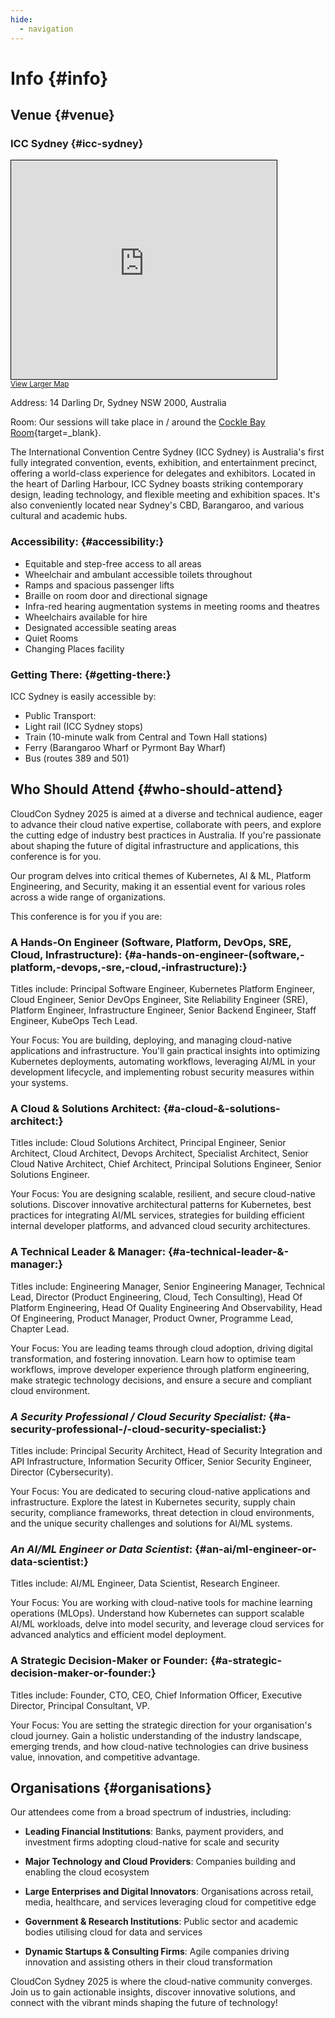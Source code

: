 ```yaml
---
hide:
  - navigation
---
```

# Info  {#info}

## Venue  {#venue}

### ICC Sydney  {#icc-sydney}

<iframe width="425" height="350" src="https://www.openstreetmap.org/export/embed.html?bbox=151.19149804115298%2C-33.87934996210561%2C151.2083423137665%2C-33.87093222232981&amp;layer=mapnik" style="border: 1px solid black"></iframe><br/><small><a href="https://www.openstreetmap.org/?#map=17/-33.875141/151.199920">View Larger Map</a></small>

Address: 14 Darling Dr, Sydney NSW 2000, Australia 

Room: Our sessions will take place in / around the [Cockle Bay Room](https://iccsydney.com.au/wp-content/uploads/2023/06/venue-levels-map.pdf){target=_blank}.

The International Convention Centre Sydney (ICC Sydney) is Australia's first fully integrated convention, events, exhibition, and entertainment precinct, offering a world-class experience for delegates and exhibitors. Located in the heart of Darling Harbour, ICC Sydney boasts striking contemporary design, leading technology, and flexible meeting and exhibition spaces. It's also conveniently located near Sydney's CBD, Barangaroo, and various cultural and academic hubs. 

### Accessibility:   {#accessibility:}

* Equitable and step-free access to all areas
* Wheelchair and ambulant accessible toilets throughout 
* Ramps and spacious passenger lifts 
* Braille on room door and directional signage 
* Infra-red hearing augmentation systems in meeting rooms and theatres 
* Wheelchairs available for hire 
* Designated accessible seating areas 
* Quiet Rooms 
* Changing Places facility 

 

### Getting There:  {#getting-there:}

ICC Sydney is easily accessible by: 

* Public Transport:  
* Light rail (ICC Sydney stops) 
* Train (10-minute walk from Central and Town Hall stations) 
* Ferry (Barangaroo Wharf or Pyrmont Bay Wharf) 
* Bus (routes 389 and 501) 

## Who Should Attend  {#who-should-attend}

CloudCon Sydney 2025 is aimed at a diverse and technical audience, eager to advance their cloud native expertise, collaborate with peers, and explore the cutting edge of industry best practices in Australia. If you're passionate about shaping the future of digital infrastructure and applications, this conference is for you.  

Our program delves into critical themes of Kubernetes, AI & ML, Platform Engineering, and Security, making it an essential event for various roles across a wide range of organizations.  

This conference is for you if you are:  

### A Hands-On Engineer (Software, Platform, DevOps, SRE, Cloud, Infrastructure):   {#a-hands-on-engineer-(software,-platform,-devops,-sre,-cloud,-infrastructure):}

Titles include: Principal Software Engineer, Kubernetes Platform Engineer, Cloud Engineer, Senior DevOps Engineer, Site Reliability Engineer (SRE), Platform Engineer, Infrastructure Engineer, Senior Backend Engineer, Staff Engineer, KubeOps Tech Lead.  

Your Focus: You are building, deploying, and managing cloud-native applications and infrastructure. You'll gain practical insights into optimizing Kubernetes deployments, automating workflows, leveraging AI/ML in your development lifecycle, and implementing robust security measures within your systems.  

### A Cloud & Solutions Architect:   {#a-cloud-&-solutions-architect:}

Titles include: Cloud Solutions Architect, Principal Engineer, Senior Architect, Cloud Architect, Devops Architect, Specialist Architect, Senior Cloud Native Architect, Chief Architect, Principal Solutions Engineer, Senior Solutions Engineer.  

Your Focus: You are designing scalable, resilient, and secure cloud-native solutions. Discover innovative architectural patterns for Kubernetes, best practices for integrating AI/ML services, strategies for building efficient internal developer platforms, and advanced cloud security architectures.  

### A Technical Leader & Manager:   {#a-technical-leader-&-manager:}

Titles include: Engineering Manager, Senior Engineering Manager, Technical Lead, Director (Product Engineering, Cloud, Tech Consulting), Head Of Platform Engineering, Head Of Quality Engineering And Observability, Head Of Engineering, Product Manager, Product Owner, Programme Lead, Chapter Lead.  

Your Focus: You are leading teams through cloud adoption, driving digital transformation, and fostering innovation. Learn how to optimise team workflows, improve developer experience through platform engineering, make strategic technology decisions, and ensure a secure and compliant cloud environment.  

### *A Security Professional / Cloud Security Specialist:*   {#a-security-professional-/-cloud-security-specialist:}

Titles include: Principal Security Architect, Head of Security Integration and API Infrastructure, Information Security Officer, Senior Security Engineer, Director (Cybersecurity).  

Your Focus: You are dedicated to securing cloud-native applications and infrastructure. Explore the latest in Kubernetes security, supply chain security, compliance frameworks, threat detection in cloud environments, and the unique security challenges and solutions for AI/ML systems.  

### *An AI/ML Engineer or Data Scientist*:   {#an-ai/ml-engineer-or-data-scientist:}

Titles include: AI/ML Engineer, Data Scientist, Research Engineer.  

Your Focus: You are working with cloud-native tools for machine learning operations (MLOps). Understand how Kubernetes can support scalable AI/ML workloads, delve into model security, and leverage cloud services for advanced analytics and efficient model deployment.  

### A Strategic Decision-Maker or Founder:   {#a-strategic-decision-maker-or-founder:}

Titles include: Founder, CTO, CEO, Chief Information Officer, Executive Director, Principal Consultant, VP.  

Your Focus: You are setting the strategic direction for your organisation's cloud journey. Gain a holistic understanding of the industry landscape, emerging trends, and how cloud-native technologies can drive business value, innovation, and competitive advantage.  

## Organisations  {#organisations}

Our attendees come from a broad spectrum of industries, including:  

* **Leading Financial Institutions**: Banks, payment providers, and investment firms adopting cloud-native for scale and security   
* **Major Technology and Cloud Providers**: Companies building and enabling the cloud ecosystem  
* **Large Enterprises and Digital Innovators**: Organisations across retail, media, healthcare, and services leveraging cloud for competitive edge  
* **Government & Research Institutions**: Public sector and academic bodies utilising cloud for data and services   

* **Dynamic Startups & Consulting Firms**: Agile companies driving innovation and assisting others in their cloud transformation   


CloudCon Sydney 2025 is where the cloud-native community converges. Join us to gain actionable insights, discover innovative solutions, and connect with the vibrant minds shaping the future of technology! 
